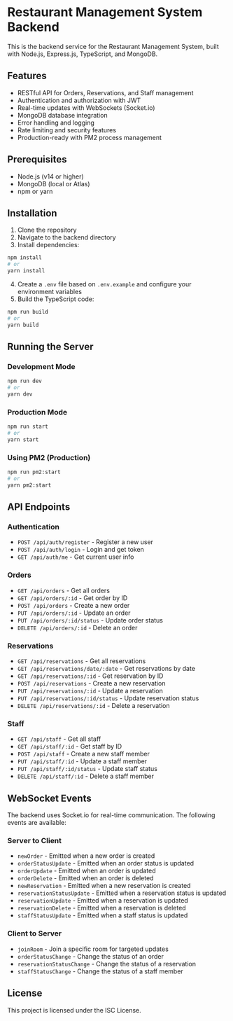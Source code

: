 # Restaurant Management System Backend

This is the backend service for the Restaurant Management System, built with Node.js, Express.js, TypeScript, and MongoDB.

## Features

- RESTful API for Orders, Reservations, and Staff management
- Authentication and authorization with JWT
- Real-time updates with WebSockets (Socket.io)
- MongoDB database integration
- Error handling and logging
- Rate limiting and security features
- Production-ready with PM2 process management

## Prerequisites

- Node.js (v14 or higher)
- MongoDB (local or Atlas)
- npm or yarn

## Installation

1. Clone the repository
2. Navigate to the backend directory
3. Install dependencies:

```bash
npm install
# or
yarn install
```

4. Create a `.env` file based on `.env.example` and configure your environment variables
5. Build the TypeScript code:

```bash
npm run build
# or
yarn build
```

## Running the Server

### Development Mode

```bash
npm run dev
# or
yarn dev
```

### Production Mode

```bash
npm run start
# or
yarn start
```

### Using PM2 (Production)

```bash
npm run pm2:start
# or
yarn pm2:start
```

## API Endpoints

### Authentication

- `POST /api/auth/register` - Register a new user
- `POST /api/auth/login` - Login and get token
- `GET /api/auth/me` - Get current user info

### Orders

- `GET /api/orders` - Get all orders
- `GET /api/orders/:id` - Get order by ID
- `POST /api/orders` - Create a new order
- `PUT /api/orders/:id` - Update an order
- `PUT /api/orders/:id/status` - Update order status
- `DELETE /api/orders/:id` - Delete an order

### Reservations

- `GET /api/reservations` - Get all reservations
- `GET /api/reservations/date/:date` - Get reservations by date
- `GET /api/reservations/:id` - Get reservation by ID
- `POST /api/reservations` - Create a new reservation
- `PUT /api/reservations/:id` - Update a reservation
- `PUT /api/reservations/:id/status` - Update reservation status
- `DELETE /api/reservations/:id` - Delete a reservation

### Staff

- `GET /api/staff` - Get all staff
- `GET /api/staff/:id` - Get staff by ID
- `POST /api/staff` - Create a new staff member
- `PUT /api/staff/:id` - Update a staff member
- `PUT /api/staff/:id/status` - Update staff status
- `DELETE /api/staff/:id` - Delete a staff member

## WebSocket Events

The backend uses Socket.io for real-time communication. The following events are available:

### Server to Client

- `newOrder` - Emitted when a new order is created
- `orderStatusUpdate` - Emitted when an order status is updated
- `orderUpdate` - Emitted when an order is updated
- `orderDelete` - Emitted when an order is deleted
- `newReservation` - Emitted when a new reservation is created
- `reservationStatusUpdate` - Emitted when a reservation status is updated
- `reservationUpdate` - Emitted when a reservation is updated
- `reservationDelete` - Emitted when a reservation is deleted
- `staffStatusUpdate` - Emitted when a staff status is updated

### Client to Server

- `joinRoom` - Join a specific room for targeted updates
- `orderStatusChange` - Change the status of an order
- `reservationStatusChange` - Change the status of a reservation
- `staffStatusChange` - Change the status of a staff member

## License

This project is licensed under the ISC License.
